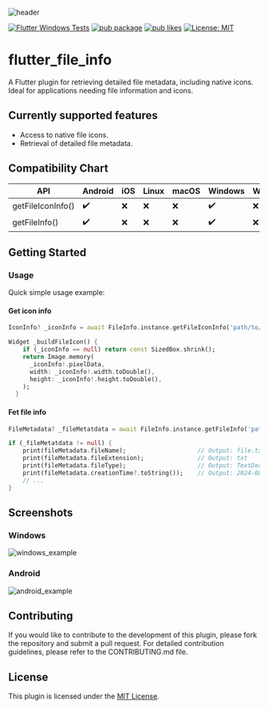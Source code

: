 ![header][header_image_url]

[![Flutter Windows Tests][ci_badge]][ci_badge_link]
[![pub package][pub_badge]][pub_badge_link]
[![pub likes][pub_likes_badge]][pub_likes_link]
[![License: MIT][license_badge]][license_badge_link]

# flutter_file_info

A Flutter plugin for retrieving detailed file metadata, including native icons. Ideal for applications needing file information and icons.

## Currently supported features

* Access to native file icons.
* Retrieval of detailed file metadata.

## Compatibility Chart

| API                   | Android            | iOS                | Linux              | macOS              | Windows            | Web                |
| --------------------- | ------------------ | ------------------ | ------------------ | ------------------ | ------------------ | ------------------ |
| getFileIconInfo()     | :heavy_check_mark: | :x:                | :x:                | :x:                | :heavy_check_mark: | :x:                |
| getFileInfo()         | :heavy_check_mark: | :x:                | :x:                | :x:                | :heavy_check_mark: | :x:                |

## Getting Started

### Usage

Quick simple usage example:

#### Get icon info

```dart
IconInfo? _iconInfo = await FileInfo.instance.getFileIconInfo('path/to/example/file.txt');

Widget _buildFileIcon() {
    if (_iconInfo == null) return const SizedBox.shrink();
    return Image.memory(
      _iconInfo!.pixelData,
      width: _iconInfo!.width.toDouble(),
      height: _iconInfo!.height.toDouble(),
    );
  }
```

#### Fet file info

```dart
FileMetadata? _fileMetatdata = await FileInfo.instance.getFileInfo('path/to/example/file.txt');

if (_fileMetatdata != null) {
    print(fileMetadata.fileName);                    // Output: file.txt
    print(fileMetadata.fileExtension);               // Output: txt
    print(fileMetadata.fileType);                    // Output: TextDocument
    print(fileMetadata.creationTime?.toString());    // Output: 2024-08-01 17:16:26.500018
    // ...
}
```

## Screenshots

### Windows

![windows_example][windows_example_url]

### Android

![android_example][android_example_url]

## Contributing

If you would like to contribute to the development of this plugin, please fork the repository and submit a pull request. For detailed contribution guidelines, please refer to the CONTRIBUTING.md file.

## License

This plugin is licensed under the [MIT License][mit_license_url].


<!-- end:excluded_rules_table -->

[ci_badge]: https://github.com/VeryGoodOpenSource/very_good_analysis/workflows/ci/badge.svg
[ci_badge_link]: https://github.com/makjac/flutter_file_info/actions/workflows/windows.yml

[license_badge]: https://img.shields.io/badge/license-MIT-blue.svg
[license_badge_link]: https://opensource.org/licenses/MIT

[pub_likes_badge]: https://img.shields.io/pub/likes/flutter_file_info
[pub_likes_link]: https://pub.dev/packages/flutter_file_info

[pub_badge]: https://img.shields.io/pub/v/flutter_file_info.svg
[pub_badge_link]: https://pub.dev/packages/flutter_file_info

[mit_license_url]: https://github.com/makjac/flutter_file_info/blob/main/LICENSE

[header_image_url]: https://i.imgur.com/5uioqZd.png
[windows_example_url]: https://i.imgur.com/Yo0GhFM.gif
[android_example_url]: https://i.imgur.com/EKQ3WDK.gif

